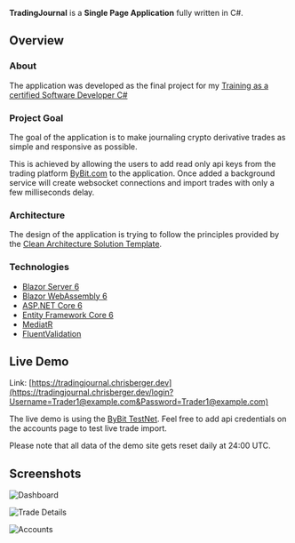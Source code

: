 **TradingJournal** is a **Single Page Application** fully written in C#.

## Overview

### About

The application was developed as the final project for my [Training as a certified Software Developer C#](https://www.wifiwien.at/kurs/18196x-ausbildung-zum-geprueften-software-developer-c)

### Project Goal

The goal of the application is to make journaling crypto derivative trades as simple and responsive as possible.

This is achieved by allowing the users to add read only api keys from the trading platform [ByBit.com](https://bybit.com) to the application. Once added a background service will create websocket connections and import trades with only a few milliseconds delay.

### Architecture

The design of the application is trying to follow the principles provided by the [Clean Architecture Solution Template](https://github.com/jasontaylordev/CleanArchitecture).

### Technologies

* [Blazor Server 6](https://docs.microsoft.com/en-us/aspnet/core/blazor/?view=aspnetcore-6.0#blazor-server)
* [Blazor WebAssembly 6](https://docs.microsoft.com/en-us/aspnet/core/blazor/?view=aspnetcore-6.0#blazor-webassembly)
* [ASP.NET Core 6](https://docs.microsoft.com/en-us/aspnet/core/introduction-to-aspnet-core?view=aspnetcore-6.0)
* [Entity Framework Core 6](https://docs.microsoft.com/en-us/ef/core/)
* [MediatR](https://github.com/jbogard/MediatR)
* [FluentValidation](https://fluentvalidation.net/)

## Live Demo

Link: [https://tradingjournal.chrisberger.dev](https://tradingjournal.chrisberger.dev/login?Username=Trader1@example.com&Password=Trader1@example.com)

The live demo is using the [ByBit TestNet](https://testnet.bybit.com/). Feel free to add api credentials on the accounts page to test live trade import.

Please note that all data of the demo site gets reset daily at 24:00 UTC.

## Screenshots

![Dashboard](https://raw.githubusercontent.com/chr-ber/TradingJournal/master/docs/screenshots/dashboard.png)

![Trade Details](https://raw.githubusercontent.com/chr-ber/TradingJournal/master/docs/screenshots/trade-details.png)

![Accounts](https://raw.githubusercontent.com/chr-ber/TradingJournal/master/docs/screenshots/accounts.png)











